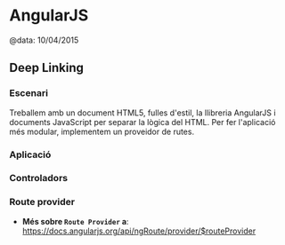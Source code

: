 
# AngularJS

@data: 10/04/2015

## Deep Linking

### Escenari

Treballem amb un document HTML5, fulles d'estil, la llibreria AngularJS i
documents JavaScript per separar la lògica del HTML. Per fer l'aplicació més
modular, implementem un proveidor de rutes.

### Aplicació

### Controladors

### Route provider

- **Més sobre `Route Provider` a**: https://docs.angularjs.org/api/ngRoute/provider/$routeProvider

